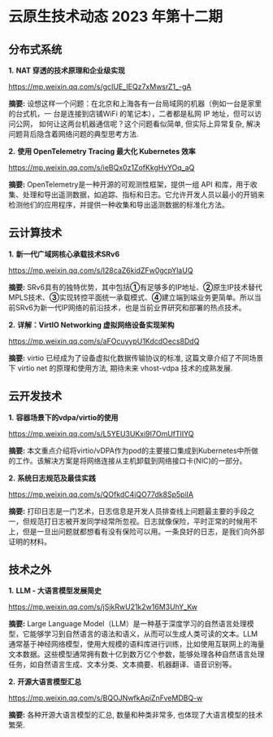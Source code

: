 # 云原生技术动态 2023 年第十二期

## 分布式系统

**1.** **NAT 穿透的技术原理和企业级实现**

https://mp.weixin.qq.com/s/gcIUE_IEQz7xMwsrZ1_-gA

**摘要:** 设想这样一个问题：在北京和上海各有一台局域网的机器（例如一台是家里的台式机，一 台是连接到店铺WiFi 的笔记本），二者都是私网 IP 地址，但可以访问公网， 如何让这两台机器通信呢？这个问题看似简单, 但实际上异常复杂, 解决问题背后隐含着网络问题的典型思考方法.

**2.** **使用 OpenTelemetry Tracing 最大化 Kubernetes 效率**

https://mp.weixin.qq.com/s/ieBQx0z1ZofKkgHvYOq_aQ

**摘要:** OpenTelemetry是一种开源的可观测性框架，提供一组 API 和库，用于收集、处理和导出遥测数据，如追踪、指标和日志。它允许开发人员以最小的开销来检测他们的应用程序，并提供一种收集和导出遥测数据的标准化方法。

## 云计算技术

**1.** **新一代广域网核心承载技术SRv6**

https://mp.weixin.qq.com/s/I28caZ6kidZFw0gcpYlaUQ

**摘要:** SRv6具有的独特优势，其中包括**①**有足够多的IP地址、**②**原生IP技术替代MPLS技术、**③**实现转控平面统一承载模式、**④**建立端到端业务更简单。所以当前SRv6为新一代IP网络的前沿技术，也是当前业界研究和部署的热点技术。

**2.** **详解：VirtIO Networking 虚拟网络设备实现架构**

https://mp.weixin.qq.com/s/aFOcuyypU1KdcdOecs8DdQ

**摘要:** virtio 已经成为了设备虚拟化数据传输协议的标准, 这篇文章介绍了不同场景下 virtio net 的原理和使用方法, 期待未来 vhost-vdpa 技术的成熟发展.

## 云开发技术

**1.** **容器场景下的vdpa/virtio的使用**

https://mp.weixin.qq.com/s/L5YEU3UKxi9I7OmUfTlIYQ

**摘要:** 本文重点介绍将virtio/vDPA作为pod的主要接口集成到Kubernetes中所做的工作。该解决方案是将网络连接从主机卸载到网络接口卡(NIC)的一部分。

**2.** **系统日志规范及最佳实践**

https://mp.weixin.qq.com/s/QOfkdC4iQO77dk8Sp5piIA

**摘要:** 打印日志是一门艺术，日志信息是开发人员排查线上问题最主要的手段之一，但规范打日志被开发同学经常所忽视。日志就像保险，平时正常的时候用不上，但是一旦出问题就都想看有没有保险可以用。一条良好的日志，是我们向外部证明的材料。

## 技术之外

**1.** **LLM - 大语言模型发展简史**

https://mp.weixin.qq.com/s/jSjkRwU21k2w16M3UhY_Kw

**摘要:** Large Language Model（LLM）是一种基于深度学习的自然语言处理模型，它能够学习到自然语言的语法和语义，从而可以生成人类可读的文本。LLM 通常基于神经网络模型，使用大规模的语料库进行训练，比如使用互联网上的海量文本数据。这些模型通常拥有数十亿到数万亿个参数，能够处理各种自然语言处理任务，如自然语言生成、文本分类、文本摘要、机器翻译、语音识别等。

**2.** **开源大语言模型汇总**

https://mp.weixin.qq.com/s/BQOJNwfkApiZnFveMDBQ-w

**摘要:** 各种开源大语言模型的汇总, 数量和种类非常多, 也体现了大语言模型的技术繁荣.
